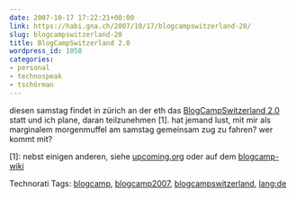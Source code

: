 ```yaml
---
date: 2007-10-17 17:22:21+00:00
link: https://habi.gna.ch/2007/10/17/blogcampswitzerland-20/
slug: blogcampswitzerland-20
title: BlogCampSwitzerland 2.0
wordpress_id: 1058
categories:
- personal
- technospeak
- tschörman
---
```


diesen samstag findet in zürich an der eth das [BlogCampSwitzerland 2.0](http://barcamp.ch/BlogCampSwitzerland_2-0) statt und ich plane, daran teilzunehmen [1]. hat jemand lust, mit mir als marginalem morgenmuffel am samstag gemeinsam zug zu fahren? wer kommt mit?

[1]: nebst einigen anderen, siehe [upcoming.org](http://upcoming.yahoo.com/event/242947/) oder auf dem [blogcamp-wiki](http://barcamp.ch/BlogCampSwitzerland_2-0#Participants)



Technorati Tags: [blogcamp](http://www.technorati.com/tag/blogcamp), [blogcamp2007](http://www.technorati.com/tag/blogcamp2007), [blogcampswitzerland](http://www.technorati.com/tag/blogcampswitzerland), [lang:de](http://www.technorati.com/tag/lang:de)
